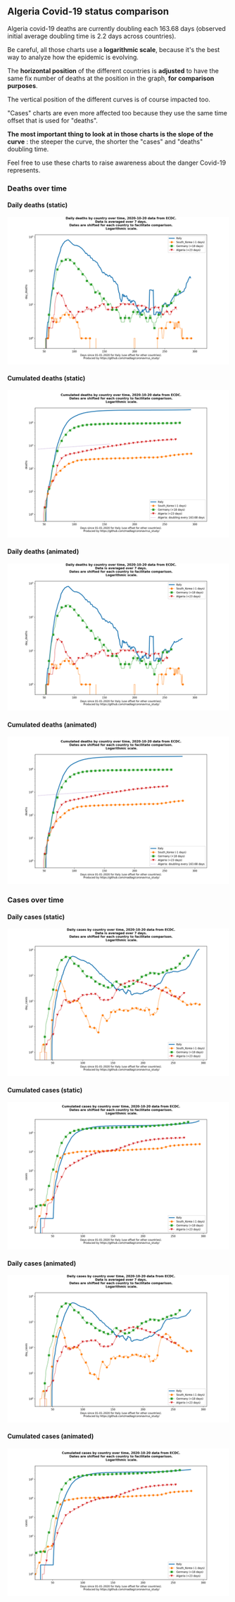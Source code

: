 ## Algeria Covid-19 status comparison 

Algeria covid-19 deaths are currently doubling each 163.68 days (observed initial average doubling time is 2.2 days across countries).



Be careful, all those charts use a **logarithmic scale**, because it's the best way to analyze how the epidemic is evolving.
 
The **horizontal position** of the different countries is **adjusted** to have the same fix number of deaths at the position in the graph, **for comparison purposes**.

The vertical position of the different curves is of course impacted too.

"Cases" charts are even more affected too because they use the same time offset that is used for "deaths".

**The most important thing to look at in those charts is the slope of the curve** : the steeper the curve, the shorter the "cases" and "deaths" doubling time.

Feel free to use these charts to raise awareness about the danger Covid-19 represents. 


 
### Deaths over time
 
#### Daily deaths (static)
![Algeria covid-19 daily deaths static chart](https://raw.githubusercontent.com/madlag/coronavirus_study/master/notebooks/graphs/2020-10-20/countries/Algeria/2020-10-20_Algeria_day_deaths.png "Algeria covid-19 day_deaths static chart")   
 
#### Cumulated deaths (static)
![Algeria covid-19 cumulated deaths static chart](https://raw.githubusercontent.com/madlag/coronavirus_study/master/notebooks/graphs/2020-10-20/countries/Algeria/2020-10-20_Algeria_deaths.png "Algeria covid-19 deaths static chart")   
 
#### Daily deaths (animated)
![Algeria covid-19 daily deaths animated chart](https://raw.githubusercontent.com/madlag/coronavirus_study/master/notebooks/graphs/2020-10-20/countries/Algeria/2020-10-20_Algeria_day_deaths.gif "Algeria covid-19 day_deaths animated chart")   
 
#### Cumulated deaths (animated)
![Algeria covid-19 cumulated deaths animated chart](https://raw.githubusercontent.com/madlag/coronavirus_study/master/notebooks/graphs/2020-10-20/countries/Algeria/2020-10-20_Algeria_deaths.gif "Algeria covid-19 deaths animated chart")   

 
### Cases over time
 
#### Daily cases (static)
![Algeria covid-19 daily cases static chart](https://raw.githubusercontent.com/madlag/coronavirus_study/master/notebooks/graphs/2020-10-20/countries/Algeria/2020-10-20_Algeria_day_cases.png "Algeria covid-19 day_cases static chart")   
 
#### Cumulated cases (static)
![Algeria covid-19 cumulated cases static chart](https://raw.githubusercontent.com/madlag/coronavirus_study/master/notebooks/graphs/2020-10-20/countries/Algeria/2020-10-20_Algeria_cases.png "Algeria covid-19 cases static chart")   
 
#### Daily cases (animated)
![Algeria covid-19 daily cases animated chart](https://raw.githubusercontent.com/madlag/coronavirus_study/master/notebooks/graphs/2020-10-20/countries/Algeria/2020-10-20_Algeria_day_cases.gif "Algeria covid-19 day_cases animated chart")   
 
#### Cumulated cases (animated)
![Algeria covid-19 cumulated cases animated chart](https://raw.githubusercontent.com/madlag/coronavirus_study/master/notebooks/graphs/2020-10-20/countries/Algeria/2020-10-20_Algeria_cases.gif "Algeria covid-19 cases animated chart")   

